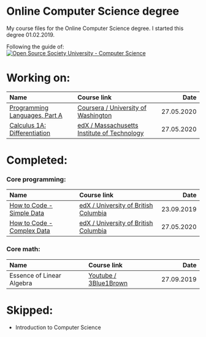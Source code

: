 # Online Computer Science degree
My course files for the Online Computer Science degree. I started this degree 01.02.2019.

Following the guide of: 
[![Open Source Society University - Computer Science](https://img.shields.io/badge/OSSU-computer--science-blue.svg)](https://github.com/ossu/computer-science)


# Working on:

| Name                                   | Course link                                  |      Date  |
| :------------------------------------- |:-------------------------------------------- |-----------:|
| [Programming Languages, Part A][cp31]  | [Coursera / University of Washington][cp32]  | 27.05.2020 |
| [Calculus 1A: Differentiation][me11]   | [edX /  Massachusetts Institute of Technology][me12]  | 27.05.2020 |



[cp31]: How%20to%20Code%20-%20Complex%20Data/
[cp32]: https://www.coursera.org/learn/programming-languages

[cp41]: How%20to%20Code%20-%20Complex%20Data/
[cp42]: https://www.coursera.org/learn/programming-languages-part-b

[cp41]: How%20to%20Code%20-%20Complex%20Data/
[cp42]: https://www.coursera.org/learn/programming-languages-part-c

[me11]: Calculus/1A%20Differentiation/
[me12]: https://www.edx.org/course/calculus-1a-differentiation

# Completed: 

### Core programming:

| Name                                   | Course link                                  |      Date  |
| :------------------------------------- |:-------------------------------------------- |-----------:|
| [How to Code - Simple Data][cp11]      | [edX / University of British Columbia][cp12] | 23.09.2019 |
| [How to Code - Complex Data][cp21]     | [edX / University of British Columbia][cp22] | 27.05.2020 |

[cp11]: How%20to%20Code%20-%20Simple%20Data/
[cp12]: https://www.edx.org/course/how-code-simple-data-ubcx-htc1x#!

[cp21]: How%20to%20Code%20-%20Complex%20Data/
[cp22]: https://www.edx.org/course/how-code-complex-data-ubcx-htc2x

### Core math:

| Name                                   | Course link                                  |      Date  |
| :------------------------------------- |:-------------------------------------------- |-----------:|
| Essence of Linear Algebra              | [Youtube / 3Blue1Brown][cm12]                | 27.09.2019 |


[cm12]: https://www.youtube.com/playlist?list=PLZHQObOWTQDPD3MizzM2xVFitgF8hE_ab



# Skipped:
- Introduction to Computer Science
#
